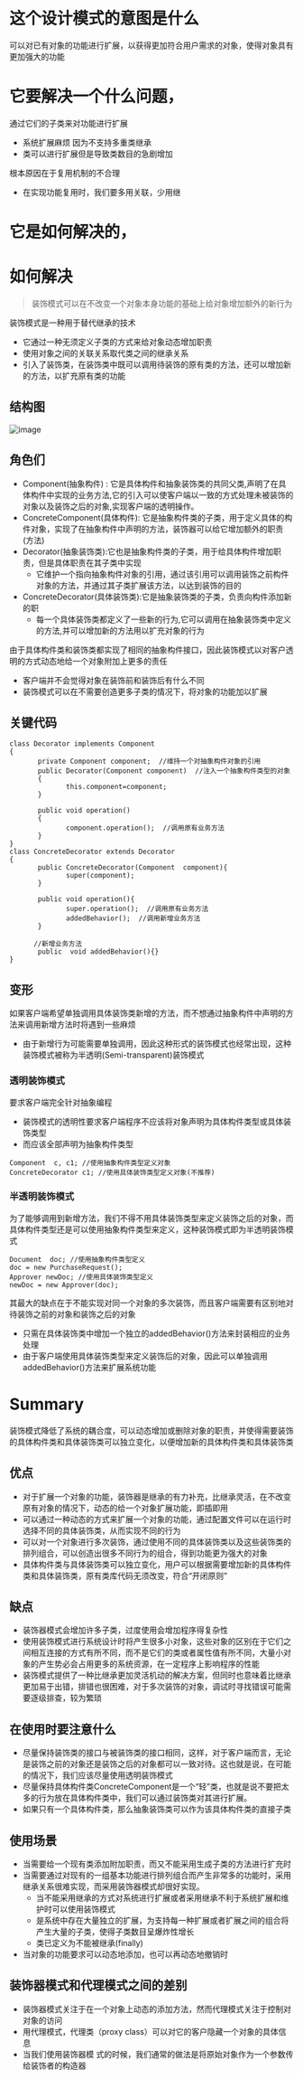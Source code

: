 # 这个设计模式的意图是什么

可以对已有对象的功能进行扩展，以获得更加符合用户需求的对象，使得对象具有更加强大的功能

# 它要解决一个什么问题，

通过它们的子类来对功能进行扩展
* 系统扩展麻烦 因为不支持多重类继承
* 类可以进行扩展但是导致类数目的急剧增加

根本原因在于复用机制的不合理
* 在实现功能复用时，我们要多用关联，少用继
# 它是如何解决的，


# 如何解决
>装饰模式可以在不改变一个对象本身功能的基础上给对象增加额外的新行为

装饰模式是一种用于替代继承的技术
* 它通过一种无须定义子类的方式来给对象动态增加职责
* 使用对象之间的关联关系取代类之间的继承关系
* 引入了装饰类，在装饰类中既可以调用待装饰的原有类的方法，还可以增加新的方法，以扩充原有类的功能

## 结构图

![image](https://user-images.githubusercontent.com/27160394/140015513-488ae73e-3ba3-4ce8-a158-7238a93756a2.png)

## 角色们
* Component(抽象构件) : 它是具体构件和抽象装饰类的共同父类,声明了在具体构件中实现的业务方法,它的引入可以使客户端以一致的方式处理未被装饰的对象以及装饰之后的对象,实现客户端的透明操作。
* ConcreteComponent(具体构件): 它是抽象构件类的子类，用于定义具体的构件对象，实现了在抽象构件中声明的方法，装饰器可以给它增加额外的职责(方法)
* Decorator(抽象装饰类):它也是抽象构件类的子类，用于给具体构件增加职责，但是具体职责在其子类中实现
  * 它维护一个指向抽象构件对象的引用，通过该引用可以调用装饰之前构件对象的方法，并通过其子类扩展该方法，以达到装饰的目的
* ConcreteDecorator(具体装饰类):它是抽象装饰类的子类，负责向构件添加新的职
   * 每一个具体装饰类都定义了一些新的行为,它可以调用在抽象装饰类中定义的方法,并可以增加新的方法用以扩充对象的行为

由于具体构件类和装饰类都实现了相同的抽象构件接口，因此装饰模式以对客户透明的方式动态地给一个对象附加上更多的责任
  * 客户端并不会觉得对象在装饰前和装饰后有什么不同
  * 装饰模式可以在不需要创造更多子类的情况下，将对象的功能加以扩展


## 关键代码
```
class Decorator implements Component
{
       private Component component;  //维持一个对抽象构件对象的引用
       public Decorator(Component component)  //注入一个抽象构件类型的对象
       {
              this.component=component;
       }
 
       public void operation()
       {
              component.operation();  //调用原有业务方法
       }
}
class ConcreteDecorator extends Decorator
{
       public ConcreteDecorator(Component  component){
              super(component);
       }
 
       public void operation(){
              super.operation();  //调用原有业务方法
              addedBehavior();  //调用新增业务方法
       }
 
      //新增业务方法
       public  void addedBehavior(){}
}
```

## 变形
如果客户端希望单独调用具体装饰类新增的方法，而不想通过抽象构件中声明的方法来调用新增方法时将遇到一些麻烦
* 由于新增行为可能需要单独调用，因此这种形式的装饰模式也经常出现，这种装饰模式被称为半透明(Semi-transparent)装饰模式

### 透明装饰模式
要求客户端完全针对抽象编程
* 装饰模式的透明性要求客户端程序不应该将对象声明为具体构件类型或具体装饰类型
* 而应该全部声明为抽象构件类型
```
Component  c, c1; //使用抽象构件类型定义对象
ConcreteDecorator c1; //使用具体装饰类型定义对象(不推荐)
```

### 半透明装饰模式
为了能够调用到新增方法，我们不得不用具体装饰类型来定义装饰之后的对象，而具体构件类型还是可以使用抽象构件类型来定义，这种装饰模式即为半透明装饰模式
```
Document  doc; //使用抽象构件类型定义
doc = new PurchaseRequest();
Approver newDoc; //使用具体装饰类型定义
newDoc = new Approver(doc);
```
其最大的缺点在于不能实现对同一个对象的多次装饰，而且客户端需要有区别地对待装饰之前的对象和装饰之后的对象
* 只需在具体装饰类中增加一个独立的addedBehavior()方法来封装相应的业务处理
* 由于客户端使用具体装饰类型来定义装饰后的对象，因此可以单独调用addedBehavior()方法来扩展系统功能

# Summary
装饰模式降低了系统的耦合度，可以动态增加或删除对象的职责，并使得需要装饰的具体构件类和具体装饰类可以独立变化，以便增加新的具体构件类和具体装饰类

## 优点
*  对于扩展一个对象的功能，装饰器是继承的有力补充，比继承灵活，在不改变原有对象的情况下，动态的给一个对象扩展功能，即插即用
*  可以通过一种动态的方式来扩展一个对象的功能，通过配置文件可以在运行时选择不同的具体装饰类，从而实现不同的行为
*  可以对一个对象进行多次装饰，通过使用不同的具体装饰类以及这些装饰类的排列组合，可以创造出很多不同行为的组合，得到功能更为强大的对象
*  具体构件类与具体装饰类可以独立变化，用户可以根据需要增加新的具体构件类和具体装饰类，原有类库代码无须改变，符合“开闭原则”
## 缺点
* 装饰器模式会增加许多子类，过度使用会增加程序得复杂性
* 使用装饰模式进行系统设计时将产生很多小对象，这些对象的区别在于它们之间相互连接的方式有所不同，而不是它们的类或者属性值有所不同，大量小对象的产生势必会占用更多的系统资源，在一定程序上影响程序的性能
* 装饰模式提供了一种比继承更加灵活机动的解决方案，但同时也意味着比继承更加易于出错，排错也很困难，对于多次装饰的对象，调试时寻找错误可能需要逐级排查，较为繁琐

## 在使用时要注意什么
* 尽量保持装饰类的接口与被装饰类的接口相同，这样，对于客户端而言，无论是装饰之前的对象还是装饰之后的对象都可以一致对待。这也就是说，在可能的情况下，我们应该尽量使用透明装饰模式
* 尽量保持具体构件类ConcreteComponent是一个“轻”类，也就是说不要把太多的行为放在具体构件类中，我们可以通过装饰类对其进行扩展。
* 如果只有一个具体构件类，那么抽象装饰类可以作为该具体构件类的直接子类

## 使用场景
* 当需要给一个现有类添加附加职责，而又不能采用生成子类的方法进行扩充时
* 当需要通过对现有的一组基本功能进行排列组合而产生非常多的功能时，采用继承关系很难实现，而采用装饰器模式却很好实现。
  * 当不能采用继承的方式对系统进行扩展或者采用继承不利于系统扩展和维护时可以使用装饰模式
  * 是系统中存在大量独立的扩展，为支持每一种扩展或者扩展之间的组合将产生大量的子类，使得子类数目呈爆炸性增长
  * 类已定义为不能被继承(finally)
* 当对象的功能要求可以动态地添加，也可以再动态地撤销时


## 装饰器模式和代理模式之间的差别
* 装饰器模式关注于在一个对象上动态的添加方法，然而代理模式关注于控制对对象的访问
* 用代理模式，代理类（proxy class）可以对它的客户隐藏一个对象的具体信息
* 当我们使用装饰器模 式的时候，我们通常的做法是将原始对象作为一个参数传给装饰者的构造器
